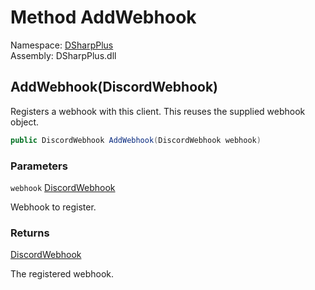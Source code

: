 # Method AddWebhook

Namespace: [DSharpPlus](DSharpPlus.md)  
Assembly: DSharpPlus.dll

## <a id="DSharpPlus_DiscordWebhookClient_AddWebhook_DSharpPlus_Entities_DiscordWebhook_"></a>AddWebhook\(DiscordWebhook\)

Registers a webhook with this client. This reuses the supplied webhook object.

```csharp
public DiscordWebhook AddWebhook(DiscordWebhook webhook)
```

### Parameters

`webhook` [DiscordWebhook](DSharpPlus.Entities.DiscordWebhook.md)

Webhook to register.

### Returns

[DiscordWebhook](DSharpPlus.Entities.DiscordWebhook.md)

The registered webhook.

